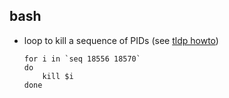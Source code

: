## bash

- loop to kill a sequence of PIDs
  (see [tldp howto](https://tldp.org/HOWTO/Bash-Prog-Intro-HOWTO-7.html))

  ```
  for i in `seq 18556 18570`
  do
      kill $i
  done
  ```
